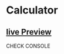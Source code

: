 # Calculator

## <a href="https://theosiv.github.io/Calculator/">live Preview</a><br>

CHECK CONSOLE
